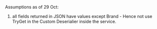 Assumptions as of 29 Oct:

1) all fields returned in JSON have values except Brand - Hence not use TryGet in the Custom Deserialier inside the service.
